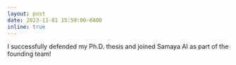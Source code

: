 ```yaml
---
layout: post
date: 2023-11-01 15:59:00-0400
inline: true
---
```


I successfully defended my Ph.D. thesis and joined Samaya AI as part of the founding team!